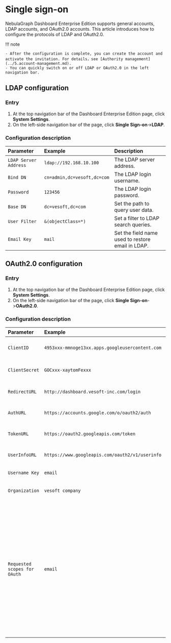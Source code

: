 # Single sign-on

NebulaGraph Dashboard Enterprise Edition supports general accounts, LDAP accounts, and OAuth2.0 accounts. This article introduces how to configure the protocols of LDAP and OAuth2.0.

!!! note

    - After the configuration is complete, you can create the account and activate the invitation. For details，see [Authority management](../5.account-management.md).
    - You can quickly switch on or off LDAP or OAuth2.0 in the left navigation bar.

## LDAP configuration

### Entry

1. At the top navigation bar of the Dashboard Enterprise Edition page, click **System Settings**.
2. On the left-side navigation bar of the page, click **Single Sign-on**->**LDAP**.

### Configuration description

|Parameter|Example|Description|
|:--|:--|:--|
|`LDAP Server Address` | `ldap://192.168.10.100` | The LDAP server address. |  
|`Bind DN` | `cn=admin,dc=vesoft,dc=com`| The LDAP login username.  |
|`Password` |`123456` | The LDAP login password. |
|`Base DN` | `dc=vesoft,dc=com`| Set the path to query user data. |
|`User Filter` | `&(objectClass=*)` | Set a filter to LDAP search queries. |
|`Email Key` | `mail`| Set the field name used to restore email in LDAP. |

## OAuth2.0 configuration

### Entry

1. At the top navigation bar of the Dashboard Enterprise Edition page, click **System Settings**.
2. On the left-side navigation bar of the page, click **Single Sign-on**->**OAuth2.0**.

### Configuration description

|Parameter|Example|Description|
|:--|:--|:--|
|`ClientID` | `4953xxx-mmnoge13xx.apps.googleusercontent.com`| The application's ClientId。  |
|`ClientSecret` | `GOCxxx-xaytomFexxx` | The application's ClientSecret。 |
|`RedirectURL` | `http://dashboard.vesoft-inc.com/login` |The URL that redirects to Dashboard.   |
|`AuthURL` | `https://accounts.google.com/o/oauth2/auth` | The URL used for authentication.  |
|`TokenURL` | `https://oauth2.googleapis.com/token`| The URL used to get the access_token. |
|`UserInfoURL` | `https://www.googleapis.com/oauth2/v1/userinfo`| The URL used to get the user information. |
|`Username Key` | `email`| The key of user name. |
|`Organization` |  `vesoft company`       |  The organization name.             |
|`Requested scopes for OAuth`| `email`| Scope of OAuth permissions. The scope of permissions needs to be a subset of the scope configured by the vendor's OAuth2.0 platform, otherwise the request will fail. The requested scope needs to be able to get the value of `Username Key`. |
